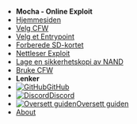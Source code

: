 - **Mocha - Online Exploit**
- [Hjemmesiden](../../introduction)
- [Velg CFW](../../cfw-choice)
- [Velg et Entrypoint](../entrypoint-choice)
- [Forberede SD-kortet](sd-preparation)
- [Nettleser Exploit](browser-exploit)
- [Lage en sikkerhetskopi av NAND](nand-backup)
- [Bruke CFW](launching-cfw)
- **Lenker**
- [![GitHub](https://icongr.am/simple/github.svg?color=808080&size=16)GitHub](https://github.com/hacks-guide/Guide-WiiU)
- [![Discord](https://icongr.am/simple/discord.svg?colored&size=16)Discord](https://discord.gg/C29hYvh)
- [![Oversett guiden](https://icongr.am/material/translate.svg?color=808080&size=16)Oversett guiden](https://hacks-guide.crowdin.com/u/projects/10)
- [About](../../about)